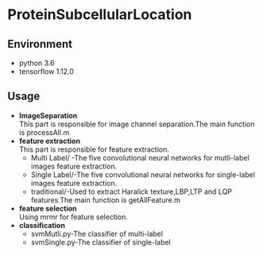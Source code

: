 # ProteinSubcellularLocation
## Environment


  - python 3.6
  - tensorflow 1.12.0

## Usage

  * **ImageSeparation**  
     This part is responsible for image channel separation.The main function is processAll.m  
  * **feature extraction**  
     This part is responsible for feature extraction.
     * Multi Label/ -The five convolutional neural networks for mutli-label images feature extraction.
     * Single Label/-The five convolutional neural networks for single-label images feature extraction.
     * traditional/-Used to extract Haralick texture,LBP,LTP and LQP features.The main function is getAllFeature.m
  * **feature selection**  
    Using mrmr for feature selection.
  * **classification**  
     * svmMutli.py-The classifier of multi-label
     * svmSingle.py-The classifier of single-label

